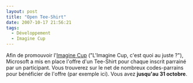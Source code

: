 ```yaml
---
layout: post
title: "Open Tee-Shirt"
date: 2007-10-17 21:56:21
tags:
  - Développement
  - Imagine Cup
---
```


Afin de promouvoir l'[Imagine Cup](http://www.microsoft.com/france/etudiants/vivre-un-challenge/imagine-cup-france/concours-informatique.aspx) ("L'Imagine Cup, c'est quoi au juste&nbsp;?"), Microsoft a mis en place l'offre d'un Tee-Shirt pour chaque inscrit parrainé par un participant. Vous trouverez sur le net de nombreux codes-parrains pour bénéficier de l'offre (par exemple <a class="brokenlink" title="Ce site n'existe plus">ici</a>). Vous avez **jusqu'au 31 octobre**.